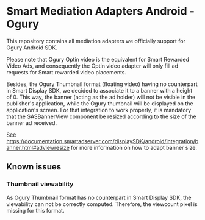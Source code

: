 # Smart Mediation Adapters Android - Ogury

This repository contains all mediation adapters we officially support for Ogury Android SDK.

Please note that Ogury Optin video is the equivalent for Smart Rewarded Video Ads, and consequently the Optin video adapter will only fill ad requests for Smart rewarded video placements.

Besides, the Ogury Thumbnail format (floating video) having no counterpart in Smart Display SDK, we decided to associate it to a banner with a height of 0. This way, the banner (acting as the ad holder) will not be visible in the publisher's application, while the Ogury thumbnail will be displayed on the application's screen.
For that integration to work properly, it is mandatory that the SASBannerView component be resized according to the size of the banner ad received.

See https://documentation.smartadserver.com/displaySDK/android/integration/banner.html#adviewresize for more information on how to adapt banner size.

## Known issues

### Thumbnail viewability
As Ogury Thumbnail format has no counterpart in Smart Display SDK, the viewability can not be correctly computed. Therefore, the viewcount pixel is missing for this format.
